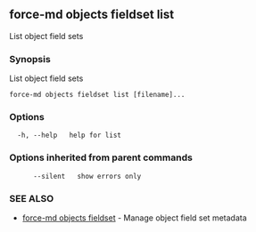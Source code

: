 ## force-md objects fieldset list

List object field sets

### Synopsis

List object field sets

```
force-md objects fieldset list [filename]...
```

### Options

```
  -h, --help   help for list
```

### Options inherited from parent commands

```
      --silent   show errors only
```

### SEE ALSO

* [force-md objects fieldset](force-md_objects_fieldset.md)	 - Manage object field set metadata

